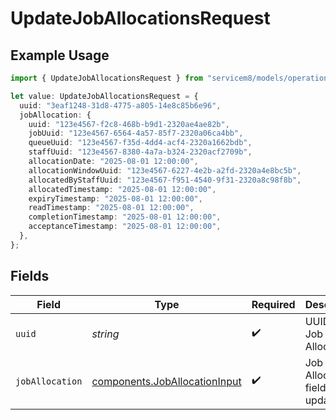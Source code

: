 # UpdateJobAllocationsRequest

## Example Usage

```typescript
import { UpdateJobAllocationsRequest } from "servicem8/models/operations";

let value: UpdateJobAllocationsRequest = {
  uuid: "3eaf1248-31d8-4775-a805-14e8c85b6e96",
  jobAllocation: {
    uuid: "123e4567-f2c8-468b-b9d1-2320ae4ae82b",
    jobUuid: "123e4567-6564-4a57-85f7-2320a06ca4bb",
    queueUuid: "123e4567-f35d-4dd4-acf4-2320a1662bdb",
    staffUuid: "123e4567-8380-4a7a-b324-2320acf2709b",
    allocationDate: "2025-08-01 12:00:00",
    allocationWindowUuid: "123e4567-6227-4e2b-a2fd-2320a4e8bc5b",
    allocatedByStaffUuid: "123e4567-f951-4540-9f31-2320a8c98f8b",
    allocatedTimestamp: "2025-08-01 12:00:00",
    expiryTimestamp: "2025-08-01 12:00:00",
    readTimestamp: "2025-08-01 12:00:00",
    completionTimestamp: "2025-08-01 12:00:00",
    acceptanceTimestamp: "2025-08-01 12:00:00",
  },
};
```

## Fields

| Field                                                                          | Type                                                                           | Required                                                                       | Description                                                                    |
| ------------------------------------------------------------------------------ | ------------------------------------------------------------------------------ | ------------------------------------------------------------------------------ | ------------------------------------------------------------------------------ |
| `uuid`                                                                         | *string*                                                                       | :heavy_check_mark:                                                             | UUID of the Job Allocation                                                     |
| `jobAllocation`                                                                | [components.JobAllocationInput](../../models/components/joballocationinput.md) | :heavy_check_mark:                                                             | Job Allocation fields to update                                                |